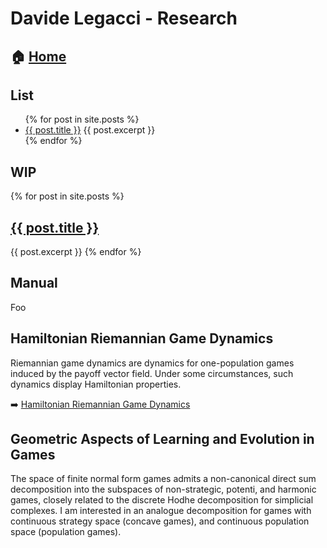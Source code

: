 # Davide Legacci - Research


## 🏠 [Home](https://davidelegacci.it/)

## List
<ul>
  {% for post in site.posts %}
    <li>
      <a href=".{{ post.url }}">{{ post.title }}</a>
      {{ post.excerpt }}
    </li>
  {% endfor %}
</ul>

## WIP

{% for post in site.posts %}
<h2><a href=".{{ post.url }}">{{ post.title }}</a></h2>
{{ post.excerpt }}
{% endfor %}


## Manual

Foo
## Hamiltonian Riemannian Game Dynamics
Riemannian game dynamics are dynamics for one-population games induced by the payoff vector field. Under some circumstances, such dynamics display Hamiltonian properties.

➡️ [Hamiltonian Riemannian Game Dynamics](./_posts/2024-01-17-hamiltonian-riemannian-dynamics.md)

## Geometric Aspects of Learning and Evolution in Games
The space of finite normal form games admits a non-canonical direct sum decomposition into the subspaces of non-strategic, potenti, and harmonic games, closely related to the discrete Hodhe decomposition for simplicial complexes. I am interested in an analogue decomposition for games with continuous strategy space (concave games), and continuous population space (population games).